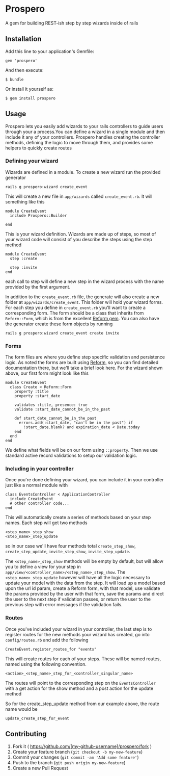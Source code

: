 # Prospero

A gem for building REST-ish step by step wizards inside of rails

## Installation

Add this line to your application's Gemfile:

    gem 'prospero'

And then execute:

    $ bundle

Or install it yourself as:

    $ gem install prospero

## Usage

Prospero lets you easily add wizards to your rails controllers to guide users
through your a process.You can define a wizard in a single module and then include
it any of your controllers. Prospero handles creating the controller methods,
defining the logic to move through them, and provides some helpers to quickly create routes

### Defining your wizard

Wizards are defined in a module. To create a new wizard run the provided generator

    rails g prospero:wizard create_event

This will create a new file in `app/wizards` called `create_event.rb`. It will something like this

    module CreateEvent
      include Prospero::Builder

    end

This is your wizard definition. Wizards are made up of steps, so most of your wizard
code will consist of you describe the steps using the step method

    module CreateEvent
      step :create

      step :invite
    end

each call to step will define a new step in the wizard process with the name provided by
the first argument.

In addition to the `create_event.rb` file, the generate will also create a new folder at
`app/wizards/create_event`. This folder will hold your wizard forms. For each step you define
in `create_event.rb` you'll want to create a corresponding form. The form should be a class that
inherits from `Reform::Form`, which is from the excellent [Reform gem](https://github.com/apotonick/reform).
You can also have the generator create these form objects by running

    rails g prospero:wizard create_event create invite

### Forms
The form files are where you define step specific validation and persistence logic. As noted the forms are
built using [Reform](https://github.com/apotonick/reform), so you can find detailed documentation there, but we'll
take a brief look here. For the wizard shown above, our first form might look like this

    module CreateEvent
      class Create < Reform::Form
        property :title
        property :start_date

        validates :title, presence: true
        validate :start_date_cannot_be_in_the_past

        def start_date_cannot_be_in_the_past
          errors.add(:start_date, "can't be in the past") if
            !start_date.blank? and expiration_date < Date.today
        end
      end
    end

We define what fields will be on our form using `::property`. Then we use standard active record
validations to setup our validation logic.

### Including in your controller
Once you're done defining your wizard, you can include it in your controller just like a normal module
with

    class EventsController < ApplicationController
      include CreateEvent
      # other controller code...
    end

This will automatically create a series of methods based on your step names. Each step will get two methods

    <step_name>_step_show
    <step_name>_step_update

so in our case we'll have four methods total `create_step_show`, `create_step_update`,
`invite_step_show`, `invite_step_update`.

The `<step_name>_step_show` methods will be empty by default, but will allow you to define a view for your step
in `app/view/<controller_name>/<step_name>_step_show`. The `<step_name>_step_update` however
will have all the logic necessary to update your model with the data from the step. It will load up
a model based upon the url id param, create a Reform form, with that model, use validate the params
provided by the user with that form, save the params and direct the user to the next step
if validation passes, or return the user to the previous step with error messages if the validation fails.

### Routes
Once you've included your wizard in your controller, the last step is to register routes for the new methods
your wizard has created, go into `config/routes.rb` and add the following

    CreateEvent.register_routes_for "events"

This will create routes for each of your steps. These will be named routes, named using the following convention.

    <action>_<step_name>_step_for_<controller_singular_name>

The routes will point to the corresponding step on the `EventsController` with a get action for the
show method and a post action for the update method

So for the create_step_update method from our example above, the route name would be

    update_create_step_for_event



## Contributing

1. Fork it ( https://github.com/[my-github-username]/prospero/fork )
2. Create your feature branch (`git checkout -b my-new-feature`)
3. Commit your changes (`git commit -am 'Add some feature'`)
4. Push to the branch (`git push origin my-new-feature`)
5. Create a new Pull Request
